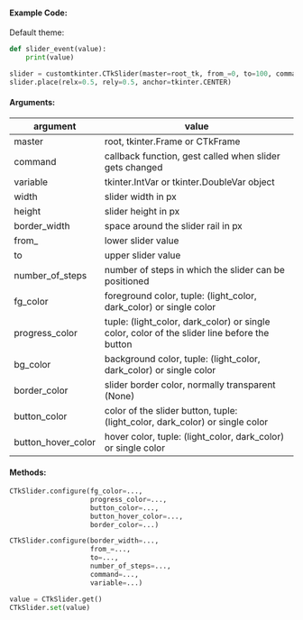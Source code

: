 #### Example Code:
Default theme:
```python
def slider_event(value):
    print(value)

slider = customtkinter.CTkSlider(master=root_tk, from_=0, to=100, command=slider_event)
slider.place(relx=0.5, rely=0.5, anchor=tkinter.CENTER)
```

#### Arguments:

argument | value
--- | ---
master | root, tkinter.Frame or CTkFrame
command | callback function, gest called when slider gets changed
variable | tkinter.IntVar or tkinter.DoubleVar object
width | slider width in px
height | slider height in px
border_width | space around the slider rail in px
from_ | lower slider value
to | upper slider value
number_of_steps | number of steps in which the slider can be positioned
fg_color | foreground color, tuple: (light_color, dark_color) or single color
progress_color | tuple: (light_color, dark_color) or single color, color of the slider line before the button
bg_color | background color, tuple: (light_color, dark_color) or single color
border_color | slider border color, normally transparent (None)
button_color | color of the slider button, tuple: (light_color, dark_color) or single color
button_hover_color | hover color, tuple: (light_color, dark_color) or single color

#### Methods:
```python
CTkSlider.configure(fg_color=...,
                    progress_color=...,
                    button_color=...,
                    button_hover_color=...,
                    border_color=...)

CTkSlider.configure(border_width=...,
                    from_=...,
                    to=...,
                    number_of_steps=...,
                    command=...,
                    variable=...)

value = CTkSlider.get()
CTkSlider.set(value)
```

</details>